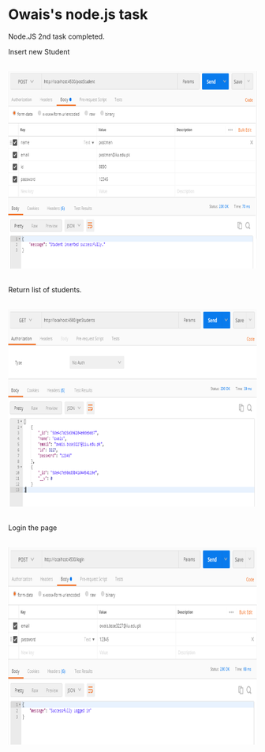 # Owais's node.js task
Node.JS 2nd task completed.

<p>Insert new Student</p><br>
<img src="images/s1.PNG" width="700" height="400"><br>
<br><p>Return list of students.</p><br>
<img src="images/s2.PNG" width="700" height="400"><br>
<br><p>Login the page</p><br>
<img src="images/s3.PNG" width="700" height="400"><br>
<br>
